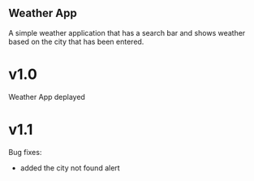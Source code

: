## Weather App

A simple weather application that has a search bar and shows weather based on the city that has been entered.

# v1.0
Weather App deplayed

# v1.1
Bug fixes:
- added the city not found alert